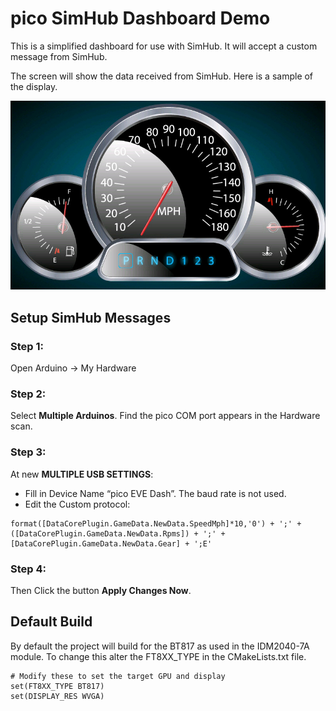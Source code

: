 # pico SimHub Dashboard Demo

This is a simplified dashboard for use with SimHub. It will accept a custom message from SimHub.

The screen will show the data received from SimHub. Here is a sample of the display.

![Dashboard Screenshot](./dash.jpg)

## Setup SimHub Messages

### Step 1: 
Open Arduino -> My Hardware

### Step 2: 
Select **Multiple Arduinos**. Find the pico COM port appears in the Hardware scan.

### Step 3: 
At new **MULTIPLE USB SETTINGS**:
 * Fill in Device Name “pico EVE Dash”. The baud rate is not used.
 * Edit the Custom protocol:
```
format([DataCorePlugin.GameData.NewData.SpeedMph]*10,'0') + ';' +
([DataCorePlugin.GameData.NewData.Rpms]) + ';' +
[DataCorePlugin.GameData.NewData.Gear] + ';E'
```
### Step 4: 
Then Click the button **Apply Changes Now**.

## Default Build
By default the project will build for the BT817 as used in the IDM2040-7A module. To change this alter the FT8XX_TYPE in the CMakeLists.txt file.

```
# Modify these to set the target GPU and display
set(FT8XX_TYPE BT817)
set(DISPLAY_RES WVGA)
```
